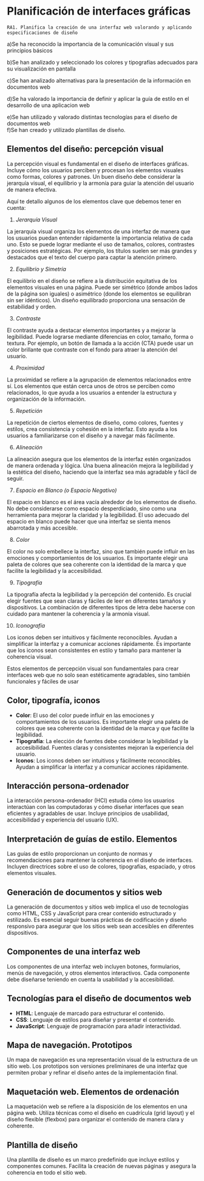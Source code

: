 # Planificación de interfaces gráficas

```
RA1. Planifica la creación de una interfaz web valorando y aplicando especificaciones de diseño
```

a)Se ha reconocido la importancia de la comunicación visual y sus principios básicos

b)Se han analizado y seleccionado los colores y tipografías adecuados para su visualización en pantalla	

c)Se han analizado alternativas para la presentación de la información en documentos web	

d)Se ha valorado la importancia de definir y aplicar la guía de estilo en el desarrollo de una aplicacion web	

e)Se han utilizado y valorado distintas tecnologías para el diseño de documentos web	
f)Se han creado y utilizado plantillas de diseño.


## Elementos del diseño: percepción visual
La percepción visual es fundamental en el diseño de interfaces gráficas. Incluye cómo los usuarios perciben y procesan los elementos visuales como formas, colores y patrones. Un buen diseño debe considerar la jerarquía visual, el equilibrio y la armonía para guiar la atención del usuario de manera efectiva.

Aquí te detallo algunos de los elementos clave que debemos tener en cuenta:

1. *Jerarquía Visual*

La jerarquía visual organiza los elementos de una interfaz de manera que los usuarios puedan entender rápidamente la importancia relativa de cada uno. Esto se puede lograr mediante el uso de tamaños, colores, contrastes y posiciones estratégicas. Por ejemplo, los títulos suelen ser más grandes y destacados que el texto del cuerpo para captar la atención primero.

2. *Equilibrio y Simetría*

El equilibrio en el diseño se refiere a la distribución equitativa de los elementos visuales en una página. Puede ser simétrico (donde ambos lados de la página son iguales) o asimétrico (donde los elementos se equilibran sin ser idénticos). Un diseño equilibrado proporciona una sensación de estabilidad y orden.

3. *Contraste*

El contraste ayuda a destacar elementos importantes y a mejorar la legibilidad. Puede lograrse mediante diferencias en color, tamaño, forma o textura. Por ejemplo, un botón de llamada a la acción (CTA) puede usar un color brillante que contraste con el fondo para atraer la atención del usuario.

4. *Proximidad*

La proximidad se refiere a la agrupación de elementos relacionados entre sí. Los elementos que están cerca unos de otros se perciben como relacionados, lo que ayuda a los usuarios a entender la estructura y organización de la información.

5. *Repetición*

La repetición de ciertos elementos de diseño, como colores, fuentes y estilos, crea consistencia y cohesión en la interfaz. Esto ayuda a los usuarios a familiarizarse con el diseño y a navegar más fácilmente.

6. *Alineación*

La alineación asegura que los elementos de la interfaz estén organizados de manera ordenada y lógica. Una buena alineación mejora la legibilidad y la estética del diseño, haciendo que la interfaz sea más agradable y fácil de seguir.

7. *Espacio en Blanco (o Espacio Negativo)*

El espacio en blanco es el área vacía alrededor de los elementos de diseño. No debe considerarse como espacio desperdiciado, sino como una herramienta para mejorar la claridad y la legibilidad. El uso adecuado del espacio en blanco puede hacer que una interfaz se sienta menos abarrotada y más accesible.

8. *Color*

El color no solo embellece la interfaz, sino que también puede influir en las emociones y comportamientos de los usuarios. Es importante elegir una paleta de colores que sea coherente con la identidad de la marca y que facilite la legibilidad y la accesibilidad.

9. *Tipografía*

La tipografía afecta la legibilidad y la percepción del contenido. Es crucial elegir fuentes que sean claras y fáciles de leer en diferentes tamaños y dispositivos. La combinación de diferentes tipos de letra debe hacerse con cuidado para mantener la coherencia y la armonía visual.

10. *Iconografía*

Los iconos deben ser intuitivos y fácilmente reconocibles. Ayudan a simplificar la interfaz y a comunicar acciones rápidamente. Es importante que los iconos sean consistentes en estilo y tamaño para mantener la coherencia visual.

Estos elementos de percepción visual son fundamentales para crear interfaces web que no solo sean estéticamente agradables, sino también funcionales y fáciles de usar

## Color, tipografía, iconos
- **Color**: El uso del color puede influir en las emociones y comportamientos de los usuarios. Es importante elegir una paleta de colores que sea coherente con la identidad de la marca y que facilite la legibilidad.
- **Tipografía**: La elección de fuentes debe considerar la legibilidad y la accesibilidad. Fuentes claras y consistentes mejoran la experiencia del usuario.
- **Iconos**: Los iconos deben ser intuitivos y fácilmente reconocibles. Ayudan a simplificar la interfaz y a comunicar acciones rápidamente.

## Interacción persona-ordenador
La interacción persona-ordenador (HCI) estudia cómo los usuarios interactúan con las computadoras y cómo diseñar interfaces que sean eficientes y agradables de usar. Incluye principios de usabilidad, accesibilidad y experiencia del usuario (UX).

## Interpretación de guías de estilo. Elementos
Las guías de estilo proporcionan un conjunto de normas y recomendaciones para mantener la coherencia en el diseño de interfaces. Incluyen directrices sobre el uso de colores, tipografías, espaciado, y otros elementos visuales.

## Generación de documentos y sitios web
La generación de documentos y sitios web implica el uso de tecnologías como HTML, CSS y JavaScript para crear contenido estructurado y estilizado. Es esencial seguir buenas prácticas de codificación y diseño responsivo para asegurar que los sitios web sean accesibles en diferentes dispositivos.

## Componentes de una interfaz web
Los componentes de una interfaz web incluyen botones, formularios, menús de navegación, y otros elementos interactivos. Cada componente debe diseñarse teniendo en cuenta la usabilidad y la accesibilidad.

## Tecnologías para el diseño de documentos web
- **HTML**: Lenguaje de marcado para estructurar el contenido.
- **CSS**: Lenguaje de estilos para diseñar y presentar el contenido.
- **JavaScript**: Lenguaje de programación para añadir interactividad.

## Mapa de navegación. Prototipos
Un mapa de navegación es una representación visual de la estructura de un sitio web. Los prototipos son versiones preliminares de una interfaz que permiten probar y refinar el diseño antes de la implementación final.

## Maquetación web. Elementos de ordenación
La maquetación web se refiere a la disposición de los elementos en una página web. Utiliza técnicas como el diseño en cuadrícula (grid layout) y el diseño flexible (flexbox) para organizar el contenido de manera clara y coherente.

## Plantilla de diseño
Una plantilla de diseño es un marco predefinido que incluye estilos y componentes comunes. Facilita la creación de nuevas páginas y asegura la coherencia en todo el sitio web.